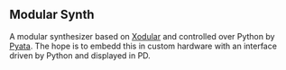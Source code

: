 ## Modular Synth

A modular synthesizer based on [Xodular](http://www.monologx.com/xodular/) and controlled over Python by [Pyata](https://github.com/chr15m/pyata). The hope is to embedd this in custom hardware with an interface driven by Python and displayed in PD.